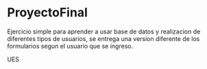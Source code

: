 # ProyectoFinal

Ejercicio simple para aprender a usar base de datos y realizacion de diferentes tipos de usuarios, se entrega una version diferente de los formularios segun el usuario que se ingreso.

UES
